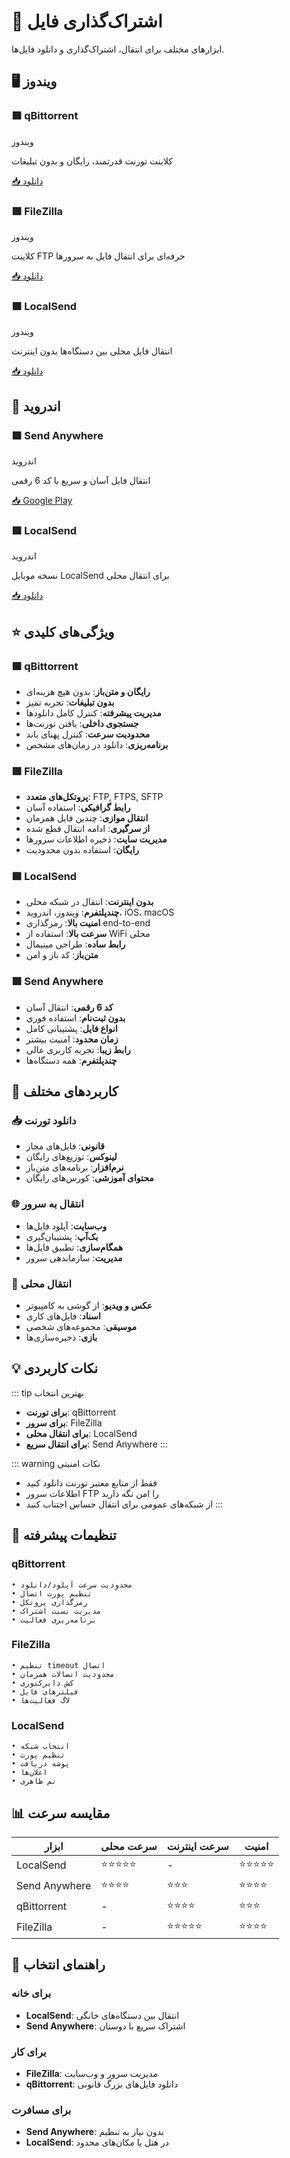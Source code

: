 # 📂 اشتراک‌گذاری فایل

ابزارهای مختلف برای انتقال، اشتراک‌گذاری و دانلود فایل‌ها.

## 🖥️ ویندوز

<div class="app-cards">
  <div class="app-card">
    <h3>🟪 qBittorrent</h3>
    <div class="platforms">
      <span class="platform-tag">ویندوز</span>
    </div>
    <p>کلاینت تورنت قدرتمند، رایگان و بدون تبلیغات</p>
    <div class="apps">
      <a href="https://www.qbittorrent.org" class="app-link" target="_blank">
        📥 دانلود
      </a>
    </div>
  </div>

  <div class="app-card">
    <h3>🟥 FileZilla</h3>
    <div class="platforms">
      <span class="platform-tag">ویندوز</span>
    </div>
    <p>کلاینت FTP حرفه‌ای برای انتقال فایل به سرورها</p>
    <div class="apps">
      <a href="https://filezilla-project.org" class="app-link" target="_blank">
        📥 دانلود
      </a>
    </div>
  </div>

  <div class="app-card">
    <h3>🟩 LocalSend</h3>
    <div class="platforms">
      <span class="platform-tag">ویندوز</span>
    </div>
    <p>انتقال فایل محلی بین دستگاه‌ها بدون اینترنت</p>
    <div class="apps">
      <a href="https://localsend.org/download" class="app-link" target="_blank">
        📥 دانلود
      </a>
    </div>
  </div>
</div>

## 📱 اندروید

<div class="app-cards">
  <div class="app-card">
    <h3>🟩 Send Anywhere</h3>
    <div class="platforms">
      <span class="platform-tag">اندروید</span>
    </div>
    <p>انتقال فایل آسان و سریع با کد 6 رقمی</p>
    <div class="apps">
      <a href="https://play.google.com/store/apps/details?id=com.estmob.android.sendanywhere" class="app-link" target="_blank">
        📥 Google Play
      </a>
    </div>
  </div>

  <div class="app-card">
    <h3>🟩 LocalSend</h3>
    <div class="platforms">
      <span class="platform-tag">اندروید</span>
    </div>
    <p>نسخه موبایل LocalSend برای انتقال محلی</p>
    <div class="apps">
      <a href="https://localsend.org/download" class="app-link" target="_blank">
        📥 دانلود
      </a>
    </div>
  </div>
</div>

## ⭐ ویژگی‌های کلیدی

### 🟪 qBittorrent
- **رایگان و متن‌باز**: بدون هیچ هزینه‌ای
- **بدون تبلیغات**: تجربه تمیز
- **مدیریت پیشرفته**: کنترل کامل دانلودها
- **جستجوی داخلی**: یافتن تورنت‌ها
- **محدودیت سرعت**: کنترل پهنای باند
- **برنامه‌ریزی**: دانلود در زمان‌های مشخص

### 🟥 FileZilla
- **پروتکل‌های متعدد**: FTP, FTPS, SFTP
- **رابط گرافیکی**: استفاده آسان
- **انتقال موازی**: چندین فایل همزمان
- **از سرگیری**: ادامه انتقال قطع شده
- **مدیریت سایت**: ذخیره اطلاعات سرورها
- **رایگان**: استفاده بدون محدودیت

### 🟩 LocalSend
- **بدون اینترنت**: انتقال در شبکه محلی
- **چندپلتفرم**: ویندوز، اندروید، iOS، macOS
- **امنیت بالا**: رمزگذاری end-to-end
- **سرعت بالا**: استفاده از WiFi محلی
- **رابط ساده**: طراحی مینیمال
- **متن‌باز**: کد باز و امن

### 🟩 Send Anywhere
- **کد 6 رقمی**: انتقال آسان
- **بدون ثبت‌نام**: استفاده فوری
- **انواع فایل**: پشتیبانی کامل
- **زمان محدود**: امنیت بیشتر
- **رابط زیبا**: تجربه کاربری عالی
- **چندپلتفرم**: همه دستگاه‌ها

## 🚀 کاربردهای مختلف

### 📥 دانلود تورنت
- **قانونی**: فایل‌های مجاز
- **لینوکس**: توزیع‌های رایگان
- **نرم‌افزار**: برنامه‌های متن‌باز
- **محتوای آموزشی**: کورس‌های رایگان

### 🌐 انتقال به سرور
- **وب‌سایت**: آپلود فایل‌ها
- **بک‌آپ**: پشتیبان‌گیری
- **همگام‌سازی**: تطبیق فایل‌ها
- **مدیریت**: سازماندهی سرور

### 📱 انتقال محلی
- **عکس و ویدیو**: از گوشی به کامپیوتر
- **اسناد**: فایل‌های کاری
- **موسیقی**: مجموعه‌های شخصی
- **بازی**: ذخیره‌سازی‌ها

## 💡 نکات کاربردی

::: tip بهترین انتخاب
- **برای تورنت**: qBittorrent
- **برای سرور**: FileZilla
- **برای انتقال محلی**: LocalSend
- **برای انتقال سریع**: Send Anywhere
:::

::: warning نکات امنیتی
- فقط از منابع معتبر تورنت دانلود کنید
- اطلاعات سرور FTP را امن نگه دارید
- از شبکه‌های عمومی برای انتقال حساس اجتناب کنید
:::

## 🔧 تنظیمات پیشرفته

### qBittorrent
```
• محدودیت سرعت آپلود/دانلود
• تنظیم پورت اتصال
• رمزگذاری پروتکل
• مدیریت نسبت اشتراک
• برنامه‌ریزی فعالیت
```

### FileZilla
```
• تنظیم timeout اتصال
• محدودیت اتصالات همزمان
• کش دایرکتوری
• فیلترهای فایل
• لاگ فعالیت‌ها
```

### LocalSend
```
• انتخاب شبکه
• تنظیم پورت
• پوشه دریافت
• اعلان‌ها
• تم ظاهری
```

## 📊 مقایسه سرعت

| ابزار | سرعت محلی | سرعت اینترنت | امنیت |
|-------|------------|---------------|--------|
| LocalSend | ⭐⭐⭐⭐⭐ | - | ⭐⭐⭐⭐⭐ |
| Send Anywhere | ⭐⭐⭐⭐ | ⭐⭐⭐ | ⭐⭐⭐⭐ |
| qBittorrent | - | ⭐⭐⭐⭐ | ⭐⭐⭐ |
| FileZilla | - | ⭐⭐⭐⭐⭐ | ⭐⭐⭐⭐ |

## 🎯 راهنمای انتخاب

### برای خانه
- **LocalSend**: انتقال بین دستگاه‌های خانگی
- **Send Anywhere**: اشتراک سریع با دوستان

### برای کار
- **FileZilla**: مدیریت سرور و وب‌سایت
- **qBittorrent**: دانلود فایل‌های بزرگ قانونی

### برای مسافرت
- **Send Anywhere**: بدون نیاز به تنظیم
- **LocalSend**: در هتل یا مکان‌های محدود